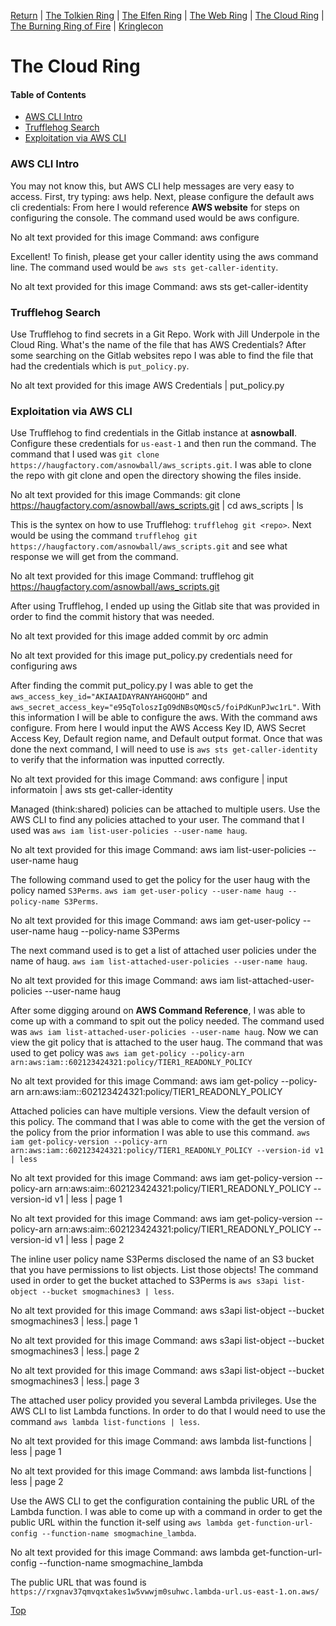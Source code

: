 [Return](https://github.com/visionthex/SANS2022-Holiday-Hack-Challange/blob/main/README.md) | [The Tolkien Ring](https://github.com/visionthex/SANS2022-Holiday-Hack-Challange/blob/main/Chapters/TheTolkienRing.md) | [The Elfen Ring](https://github.com/visionthex/SANS2022-Holiday-Hack-Challange/blob/main/Chapters/TheElfenRing.md) | [The Web Ring](https://github.com/visionthex/SANS2022-Holiday-Hack-Challange/blob/main/Chapters/TheWebRing.md) | [The Cloud Ring](https://github.com/visionthex/SANS2022-Holiday-Hack-Challange/blob/main/Chapters/TheCloudRing.md) | [The Burning Ring of Fire](#suricata) | [Kringlecon](https://github.com/visionthex/SANS2022-Holiday-Hack-Challange/blob/main/Chapters/Kringlecon.md)

<h1 id="top">The Cloud Ring</h1>

#### Table of Contents
- [AWS CLI Intro](#aws)
- [Trufflehog Search](#search)
- [Exploitation via AWS CLI](#exploit)

<h3 id="aws">AWS CLI Intro</h3>

You may not know this, but AWS CLI help messages are very easy to access. First, try typing: aws help. Next, please configure the default aws cli credentials: From here I would reference __AWS website__ for steps on configuring the console. The command used would be aws configure.

No alt text provided for this image
Command: aws configure

Excellent! To finish, please get your caller identity using the aws command line. The command used would be `aws sts get-caller-identity`.

No alt text provided for this image
Command: aws sts get-caller-identity

<h3 id="search">Trufflehog Search</h3>

Use Trufflehog to find secrets in a Git Repo. Work with Jill Underpole in the Cloud Ring. What's the name of the file that has AWS Credentials? After some searching on the Gitlab websites repo I was able to find the file that had the credentials which is `put_policy.py`.

No alt text provided for this image
AWS Credentials | put_policy.py

<h3 id="exploit">Exploitation via AWS CLI</h3>

Use Trufflehog to find credentials in the Gitlab instance at __asnowball__. Configure these credentials for `us-east-1` and then run the command. The command that I used was `git clone https://haugfactory.com/asnowball/aws_scripts.git`. I was able to clone the repo with git clone and open the directory showing the files inside.

No alt text provided for this image
Commands: git clone https://haugfactory.com/asnowball/aws_scripts.git | cd aws_scripts | ls

This is the syntex on how to use Trufflehog: `trufflehog git <repo>`. Next would be using the command `trufflehog git https://haugfactory.com/asnowball/aws_scripts.git` and see what response we will get from the command. 

No alt text provided for this image
Command: trufflehog git https://haugfactory.com/asnowball/aws_scripts.git

After using Trufflehog, I ended up using the Gitlab site that was provided in order to find the commit history that was needed.

No alt text provided for this image
added commit by orc admin 

No alt text provided for this image
put_policy.py credentials need for configuring aws

After finding the commit put_policy.py I was able to get the `aws_access_key_id="AKIAAIDAYRANYAHGQOHD”` and `aws_secret_access_key="e95qToloszIgO9dNBsQMQsc5/foiPdKunPJwc1rL"`. With this information I will be able to configure the aws. With the command aws configure. From here I would input the AWS Access Key ID, AWS Secret Access Key, Default region name, and Default output format. Once that was done the next command, I will need to use is `aws sts get-caller-identity` to verify that the information was inputted correctly.

No alt text provided for this image
Command: aws configure | input informatoin | aws sts get-caller-identity

Managed (think:shared) policies can be attached to multiple users. Use the AWS CLI to find any policies attached to your user. The command that I used was `aws iam list-user-policies --user-name haug`.

No alt text provided for this image
Command: aws iam list-user-policies --user-name haug

The following command used to get the policy for the user haug with the policy named `S3Perms`. `aws iam get-user-policy --user-name haug --policy-name S3Perms`.

No alt text provided for this image
Command: aws iam get-user-policy --user-name haug --policy-name S3Perms

The next command used is to get a list of attached user policies under the name of haug. `aws iam list-attached-user-policies --user-name haug`.

No alt text provided for this image
Command: aws iam list-attached-user-policies --user-name haug

After some digging around on __AWS Command Reference__, I was able to come up with a command to spit out the policy needed. The command used was `aws iam list-attached-user-policies --user-name haug`. Now we can view the git policy that is attached to the user haug. The command that was used to get policy was `aws iam get-policy --policy-arn arn:aws:iam::602123424321:policy/TIER1_READONLY_POLICY`

No alt text provided for this image
Command: aws iam get-policy --policy-arn arn:aws:iam::602123424321:policy/TIER1_READONLY_POLICY

Attached policies can have multiple versions. View the default version of this policy. The command that I was able to come with the get the version of the policy from the prior information I was able to use this command. `aws iam get-policy-version --policy-arn arn:aws:iam::602123424321:policy/TIER1_READONLY_POLICY --version-id v1 | less`

No alt text provided for this image
Command: aws iam get-policy-version --policy-arn arn:aws:aim::602123424321:policy/TIER1_READONLY_POLICY --version-id v1 | less | page 1

No alt text provided for this image
Command: aws iam get-policy-version --policy-arn arn:aws:aim::602123424321:policy/TIER1_READONLY_POLICY --version-id v1 | less | page 2

The inline user policy name S3Perms disclosed the name of an S3 bucket that you have permissions to list objects. List those objects! The command used in order to get the bucket attached to S3Perms is `aws s3api list-object --bucket smogmachines3 | less`.

No alt text provided for this image
Command: aws s3api list-object --bucket smogmachines3 | less.| page 1

No alt text provided for this image
Command: aws s3api list-object --bucket smogmachines3 | less.| page 2

No alt text provided for this image
Command: aws s3api list-object --bucket smogmachines3 | less.| page 3

The attached user policy provided you several Lambda privileges. Use the AWS CLI to list Lambda functions. In order to do that I would need to use the command `aws lambda list-functions | less`.

No alt text provided for this image
Command: aws lambda list-functions | less | page 1

No alt text provided for this image
Command: aws lambda list-functions | less | page 2

Use the AWS CLI to get the configuration containing the public URL of the Lambda function. I was able to come up with a command in order to get the public URL within the function it-self using `aws lambda get-function-url-config --function-name smogmachine_lambda`.

No alt text provided for this image
Command: aws lambda get-function-url-config --function-name smogmachine_lambda

The public URL that was found is `https://rxgnav37qmvqxtakes1w5vwwjm0suhwc.lambda-url.us-east-1.on.aws/`

[Top](#top)
